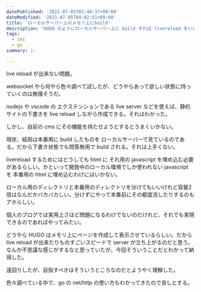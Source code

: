 ```yaml
---
datePublished: '2021-07-05T03:48:37+09:00'
dateModified: '2021-07-05T04:02:51+09:00'
title: 'ローカルサーバー上のメモリ上にbuild'
description: 'HUGO のようにローカルサーバー上に build すれば livereload をいい感じに出来るのだろう'
tags:
  - cms
  - go
summary: |-

---
```


live reload が出来ない問題。

websocket やら何やら色々調べて試したが、どうやらあって欲しい状態に持っていくのは無理そうだ。

nodejs や vscode の エクステンションである live server などを使えば、静的サイトの下書きを live reload しながら作成できる。それはわかった。

しかし、自前の cms にその機能を持たせようとするとうまくいかない。

現状、結局は本番用に build したものを ローカルサーバーで見ているのである。だから下書き状態でも問答無用で build される。それは上手くない。

livereload するためにはどうしても html に それ用の javascript を埋め込む必要があるらしい。かといって開発中のローカル環境でしか使われない javascript を 本番用の html に埋め込むわけにはいかない。

ローカル用のディレクトリと本番用のディレクトリを分けてもいいけれど容量2倍はなんだかバカバカしい。分けずにやって本番前にその都度消したりするのもアホらしい。

個人のブログでは実用上さほど問題になるわけでないのだけれど、それでも実現できるのであればやってみたい。

どうやら HUGO はメモリ上にページを作成して表示させているらしい。だから live reload が出来たりものすごいスピードで server が立ち上がるのだと思う。なんか不思議な感じがするなと思っていたが、今回そういうことだとわかって納得した。

遠回りしたが、目指すべきはそういうところなのだとようやく理解した。

色々調べている中で、go の net/http の使い方もわかってきたので良しとする。

